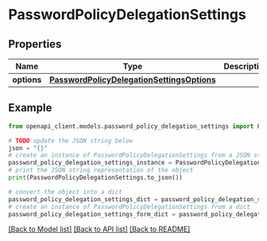# PasswordPolicyDelegationSettings


## Properties

Name | Type | Description | Notes
------------ | ------------- | ------------- | -------------
**options** | [**PasswordPolicyDelegationSettingsOptions**](PasswordPolicyDelegationSettingsOptions.md) |  | [optional] 

## Example

```python
from openapi_client.models.password_policy_delegation_settings import PasswordPolicyDelegationSettings

# TODO update the JSON string below
json = "{}"
# create an instance of PasswordPolicyDelegationSettings from a JSON string
password_policy_delegation_settings_instance = PasswordPolicyDelegationSettings.from_json(json)
# print the JSON string representation of the object
print(PasswordPolicyDelegationSettings.to_json())

# convert the object into a dict
password_policy_delegation_settings_dict = password_policy_delegation_settings_instance.to_dict()
# create an instance of PasswordPolicyDelegationSettings from a dict
password_policy_delegation_settings_form_dict = password_policy_delegation_settings.from_dict(password_policy_delegation_settings_dict)
```
[[Back to Model list]](../README.md#documentation-for-models) [[Back to API list]](../README.md#documentation-for-api-endpoints) [[Back to README]](../README.md)


